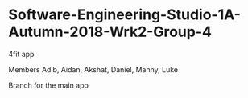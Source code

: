 # Software-Engineering-Studio-1A-Autumn-2018-Wrk2-Group-4
4fit app

Members
  Adib, 
  Aidan, 
  Akshat, 
  Daniel, 
  Manny, 
  Luke
  
  
Branch for the main app

